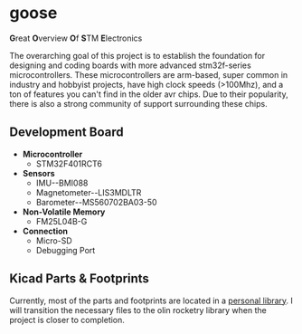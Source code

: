 # goose
**G**reat **O**verview **O**f **S**TM **E**lectronics

The overarching goal of this project is to establish the foundation for designing and coding boards with more advanced stm32f-series microcontrollers. These microcontrollers are arm-based, super common in industry and hobbyist projects, have high clock speeds (>100Mhz), and a ton of features you can't find in the older avr chips. Due to their popularity, there is also a strong community of support surrounding these chips. 

## Development Board
- **Microcontroller**
	- STM32F401RCT6
- **Sensors**
	- IMU--BMI088
	- Magnetometer--LIS3MDLTR
	- Barometer--MS560702BA03-50
- **Non-Volatile Memory**
	- FM25L04B-G
- **Connection**
	- Micro-SD
	- Debugging Port 

## Kicad Parts & Footprints
Currently, most of the parts and footprints are located in a [personal library](https://github.com/wFairmanOlin/kicad_parts). I will transition the necessary files to the olin rocketry library when the project is closer to completion.

